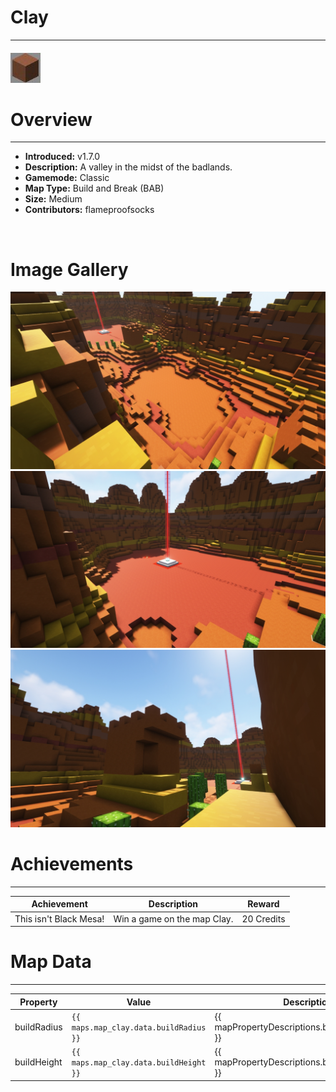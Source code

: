 # Clay

***

#### ![clayicon](../assets/maps/clay/clay-icon.jpg)

# Overview
***
- **Introduced:** v1.7.0
- **Description:** A valley in the midst of the badlands.
- **Gamemode:** Classic
- **Map Type:** Build and Break (BAB)
- **Size:** Medium
- **Contributors:** flameproofsocks

<br />  

# Image Gallery
![Clay - Middle](../assets/maps/clay/clay-middle.jpg '')
![Clay - Beacon](../assets/maps/clay/clay-beacon.jpg '')
![Clay - Tower](../assets/maps/clay/clay-tower.jpg '')

# Achievements
***

| Achievement | Description | Reward |
| ----- | ----- | ------ |
| This isn't Black Mesa! | Win a game on the map Clay. | 20 Credits |



# Map Data
***

| Property | Value | Description |
| ----------- | ----------- | ------ |
| buildRadius |`{{ maps.map_clay.data.buildRadius }}`| {{ mapPropertyDescriptions.buildRadius.classic }} |
| buildHeight |`{{ maps.map_clay.data.buildHeight }}`| {{ mapPropertyDescriptions.buildHeight.classic }} |